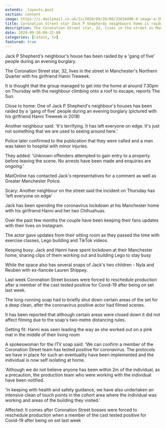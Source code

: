 ```yaml
---
extends: _layouts.post
section: content
image: https://i.dailymail.co.uk/1s/2020/09/26/00/33634490-0-image-a-205_1601075000175.jpg 
title: Coronation Street star Jack P Shepherds neighbours home is raided by a gang in Manchester 
description: The Coronation Street star, 32, lives in the street in Manchesters Northern Quarter with his girlfriend Hanni Treweek. 
date: 2020-09-26-00-22-00 
categories: [latest, tv] 
featured: true 
--- 
```

Jack P Shepherd's neighbour's house has been raided by a 'gang of five' people during an evening burglary.

The Coronation Street star, 32, lives in the street in Manchester's Northern Quarter with his girlfriend Hanni Treweek.

It is thought that the group managed to get into the home at around 7.30pm on Thursday with the neighbour climbing onto a roof to escape, reports The Sun.   

Close to home: One of Jack P Shepherd's neighbour's houses has been raided by a 'gang of five' people during an evening burglary (pictured with his girlfriend Hanni Treweek in 2018)

Another neighbour said: 'It's terrifying. It has left everyone on edge. It's just not something that we are used to seeing around here.'

Police later confirmed to the publication that they were called and a man was taken to hospital with minor injuries.

They added: 'Unknown offenders attempted to gain entry to a property before leaving the scene. No arrests have been made and enquiries are ongoing.'

MailOnline has contacted Jack's representatives for a comment as well as Greater Manchester Police. 

Scary: Another neighbour on the street said the incident on Thursday has 'left everyone on edge'

Jack has been spending the coronavirus lockdown at his Manchester home with his girlfriend Hanni and her two Chihuahuas.  

Over the past few months the couple have been keeping their fans updates with their lives on Instagram.  

The actor gave updates from their sitting room as they passed the time with exercise classes, Lego building and TikTok videos.  

Keeping busy: Jack and Hanni have spent lockdown at their Manchester home, sharing clips of them working out and building Lego to stay busy

While the space also has several snaps of Jack's two children - Nyla and Reuben with ex-fiancée Lauren Shippey. 

Last week Coronation Street bosses were forced to reschedule production after a member of the cast tested positive for Covid-19 after being on set last week.

The long-running soap had to briefly shut down certain areas of the set for a deep clean, after the coronavirus positive actor had filmed scenes.

It has been reported that although certain areas were closed down it did not affect filming due to the soap's two-metre distancing rules.

Getting fit: Hanni was seen leading the way as she worked out on a pink mat in the middle of their living room

A spokeswoman for the ITV soap said: 'We can confirm a member of the Coronation Street team has tested positive for coronavirus. The protocols we have in place for such an eventuality have been implemented and the individual is now self isolating at home. 

'Although we do not believe anyone has been within 2m of the individual, as a precaution, the production team who were working with the individual have been notified.

'In keeping with health and safety guidance, we have also undertaken an intensive clean of touch points in the cohort area where the individual was working and areas of the building they visited.' 

Affected: It comes after Coronation Street bosses were forced to reschedule production when a member of the cast tested positive for Covid-19 after being on set last week

